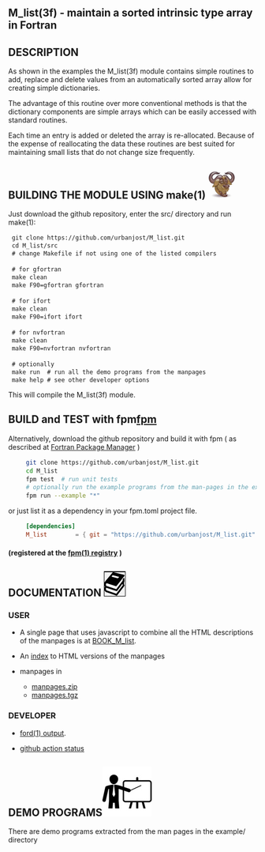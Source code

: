 <!--
# M_list
![list](docs/images/list.gif)
-->

## M_list(3f) - maintain a sorted intrinsic type array in Fortran

## DESCRIPTION

   As shown in the examples the M_list(3f) module contains simple routines
   to add, replace  and delete values from an automatically sorted array
   allow for creating simple dictionaries.

   The advantage of this routine over more conventional methods is
   that the dictionary components are simple arrays which can be easily
   accessed with standard routines.

   Each time an entry is added or deleted the array is re-allocated.
   Because of the expense of reallocating the data these routines are best
   suited for maintaining small lists that do not change size frequently.

## BUILDING THE MODULE USING make(1) ![gmake](docs/images/gnu.gif)
Just download the github repository, enter the src/ directory and run make(1):

     git clone https://github.com/urbanjost/M_list.git
     cd M_list/src
     # change Makefile if not using one of the listed compilers
     
     # for gfortran
     make clean
     make F90=gfortran gfortran
     
     # for ifort
     make clean
     make F90=ifort ifort

     # for nvfortran
     make clean
     make F90=nvfortran nvfortran

     # optionally
     make run  # run all the demo programs from the manpages
     make help # see other developer options

This will compile the M_list(3f) module.


## BUILD and TEST with fpm[fpm](docs/images/fpm_logo.gif)

Alternatively, download the github repository and build it with 
fpm ( as described at [Fortran Package Manager](https://github.com/fortran-lang/fpm) )

```bash
     git clone https://github.com/urbanjost/M_list.git
     cd M_list
     fpm test  # run unit tests
     # optionally run the example programs from the man-pages in the example/ directory
     fpm run --example "*"
```

or just list it as a dependency in your fpm.toml project file.

```toml
     [dependencies]
     M_list        = { git = "https://github.com/urbanjost/M_list.git" ,tag="v1.0.1"}
```
#### (registered at the [fpm(1) registry](https://github.com/fortran-lang/fpm-registry) )

## DOCUMENTATION   ![docs](docs/images/docs.gif)

### USER
 - A single page that uses javascript to combine all the HTML descriptions
   of the manpages is at
   [BOOK_M_list](https://urbanjost.github.io/M_list/BOOK_M_list.html).

 - An [index](https://urbanjost.github.io/M_list/man3.html) to HTML versions
   of the manpages 

 - manpages in 
    + [manpages.zip](https://urbanjost.github.io/M_list/manpages.zip) 
    + [manpages.tgz](https://urbanjost.github.io/M_list/manpages.tgz) 

### DEVELOPER
   - [ford(1) output](https://urbanjost.github.io/M_list/fpm-ford/index.html).
<!--
   - [doxygen(1) output](https://urbanjost.github.io/M_list/doxygen_out/html/index.html).
-->
   - [github action status](docs/STATUS.md) 

## DEMO PROGRAMS![demos](docs/images/demo.gif)

   There are demo programs extracted from the man pages in the example/ directory

